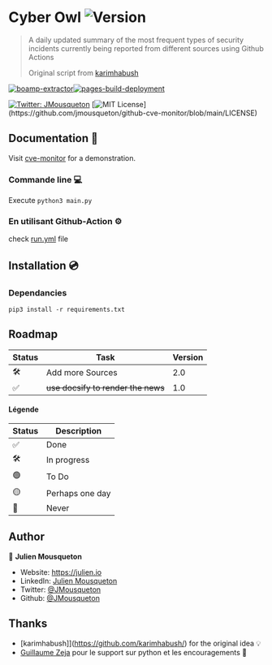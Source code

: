 # Cyber Owl ![Version](https://img.shields.io/badge/version-1.0-blue.svg)

> A daily updated summary of the most frequent types of security incidents currently being reported from different sources using Github Actions
> 
> Original script from [karimhabush](https://github.com/karimhabush/cyberowl) 

[![boamp-extractor](https://github.com/JMousqueton/cyberowl/actions/workflows/run.yml/badge.svg)](https://github.com/JMousqueton/cyberowl/actions/workflows/run.yml)[![pages-build-deployment](https://github.com/JMousqueton/cyberowl/actions/workflows/pages/pages-build-deployment/badge.svg)](https://github.com/JMousqueton/cyberowl/actions/workflows/pages/pages-build-deployment)

[![Twitter: JMousqueton](https://img.shields.io/twitter/follow/JMousqueton.svg?style=social)](https://twitter.com/JMousqueton)
[![MIT License](https://img.shields.io/apm/l/atomic-design-ui.svg?)](https://github.com/jmousqueton/github-cve-monitor/blob/main/LICENSE)

## Documentation 📖 

Visit [cve-monitor](https://cyberowl.mousqueton.io) for a demonstration. 

### Commande line  💻

Execute  `python3 main.py` 

### En utilisant Github-Action ⚙️

check [run.yml](https://github.com/JMousqueton/cyberowl/blob/main/.github/workflows/run.yml) file

## Installation 💿

### Dependancies

```
pip3 install -r requirements.txt
```

## Roadmap

| Status | Task  | Version |
|---|---|---|
| 🛠 | Add more Sources | 2.0 |
| ✅ | ~~use docsify to render the news~~ | 1.0 |  

#### Légende

| Status | Description |
|---|---|
| ✅ | Done |
| 🛠 | In progress |
| 🟢 | To Do | 
| 🟡 | Perhaps one day |
| 🔴 | Never  |

## Author

👤 **Julien Mousqueton**

* Website: <https://julien.io>
* LinkedIn: [Julien Mousqueton](https://linkedin.com/in/julienmousqueton)
* Twitter: [@JMousqueton](https://twitter.com/JMousqueton)
* Github: [@JMousqueton](https://github.com/JMousqueton)

## Thanks 

 - [karimhabush]](https://github.com/karimhabush/) for the original idea 💡
 - [Guillaume Zeja](https://twitter.com/guzefr) pour le support sur python et les encouragements 🍻
